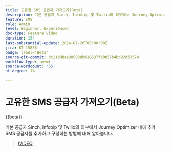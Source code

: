 ```yaml
---
title: 고유한 SMS 공급자 가져오기(Beta)
description: 기본 공급자 Sinch, Infobip 및 Twilio의 외부에서 Journey Optimizer 내에 추가 SMS 공급자를 추가하고 구성하는 방법에 대해 알아봅니다.
feature: SMS
role: Admin
level: Beginner, Experienced
doc-type: Feature Video
duration: 154
last-substantial-update: 2024-07-26T00:00:00Z
jira: KT-15886
badge: label="Beta"
source-git-commit: dc11d8bae005038b610637fd0057b4bd92d53374
workflow-type: tm+mt
source-wordcount: '55'
ht-degree: 1%

---
```



# 고유한 SMS 공급자 가져오기(Beta)

{{beta}}

기본 공급자 Sinch, Infobip 및 Twilio의 외부에서 Journey Optimizer 내에 추가 SMS 공급자를 추가하고 구성하는 방법에 대해 알아봅니다.

>[!VIDEO](https://video.tv.adobe.com/v/3432088/?learn=on)
